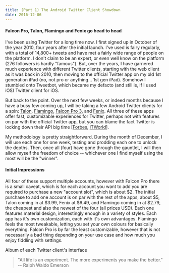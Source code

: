 ```yaml
---
title: (Part 1) The Android Twitter Client Showdown
date: 2016-12-06
---
```


#### Falcon Pro, Talon, Flamingo and Fenix go head to head

I've been using Twitter for a long time now. I first
signed up in October of the year 2010, four years after the initial
launch. I've used is fairy regularly, with a total of 14,800+ tweets and
have met a fairly wide range of people on the platform. I don't claim to
be an expert, or even well know on the platform (276 followers is hardly
"famous"). But, over the years, I have garnered much experience with
different Twitter clients, starting with the web client as it was back
in 2010, then moving to the official Twitter app on my old 1st
generation iPad (no, not pro or anything... 1st gen iPad). Somehow I
stumbled onto Tweetbot, which became my defacto (and still is, if I used
iOS) Twitter client for iOS.

But back to the point. Over the next few weeks, or indeed months because
I have a busy few coming up, I will be taking a few Android Twitter
clients for a spin: [Talon](https://play.google.com/store/apps/details?id=com.klinker.android.twitter_l), [Flamingo](https://play.google.com/store/apps/details?id=com.samruston.twitter), [Falcon Pro 3](https://play.google.com/store/apps/details?id=com.jv.materialfalcon&hl=en), and [Fenix](https://play.google.com/store/apps/details?id=it.mvilla.android.fenix). All three of these apps offer fast, customizable
experiences for Twitter, perhaps not with features on par with the
official Twitter app, but you can blame the fact Twitter is locking down
their API big time
\[[Forbes](http://www.forbes.com/sites/ianmorris/2014/08/20/twitter-is-destroying-itself/#77a6716971b7),
[ITWorld](http://www.itworld.com/article/2712336/unified-communications/the-death-of-the-twitter-api-or-a-new-beginning-.html)\].

My methodology is pretty straightforward. During the month of December,
I will use each one for one week, testing and prodding each one to
unlock the depths. Then, once all (four) have gone through the gauntlet,
I will then allow myself the freedom of choice -- whichever one I find
myself using the most will be the "winner".

#### Initial Impressions

All four of these support multiple accounts, however with Falcon Pro
there is a small caveat, which is for each account you want to add you
are required to purchase a new "account slot", which is about \$2. The
initial purchase to add one account is on par with the rest of the apps,
about \$5, Talon coming in at \$3.99, Fenix at \$6.49, and Flamingo
coming in at \$2.79, the cheapest and also the newest of the four (all
prices USD). Each one features material design, interestingly enough in
a variety of styles. Each app has it's own customization, each with it's
own advantages. Flamingo feels the most tweakable, letting you set your
own colours for basically everything. Falcon Pro is by far the least
customizable, however that is not necessarily a bad thing depending on
your use case and how much you enjoy fiddling with settings.

Album of each Twitter client's interface

> "All life is an experiment. The more experiments you make the
> better." -- Ralph Waldo Emerson
